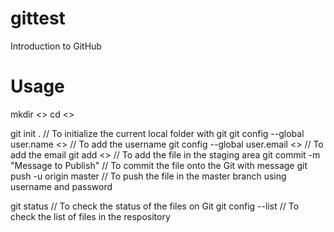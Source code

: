 # gittest
Introduction to GitHub

# Usage

mkdir <<directoryname>>
cd <<directoryname>>

git init .                                        // To initialize the current local folder with git
git config --global user.name <<username>>        // To add the username
git config --global user.email <<email-ID>>       // To add the email
git add <<filename>>                              // To add the file in the staging area
git commit -m "Message to Publish"                // To commit the file onto the Git with message
git push -u origin master                         // To push the file in the master branch using username and password

git status          // To check the status of the files on Git
git config --list   // To check the list of files in the respository
